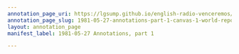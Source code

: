 ```yaml
---
annotation_page_uri: https://lgsump.github.io/english-radio-venceremos/annotations/1981-05-27-annotations-part-1-canvas-1-world-report.json
annotation_page_slug: 1981-05-27-annotations-part-1-canvas-1-world-report
layout: annotation_page
manifest_label: 1981-05-27 Annotations, part 1

---
```

